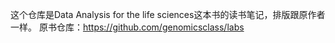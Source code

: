 这个仓库是Data Analysis for the life sciences这本书的读书笔记，排版跟原作者一样。
原书仓库：https://github.com/genomicsclass/labs
